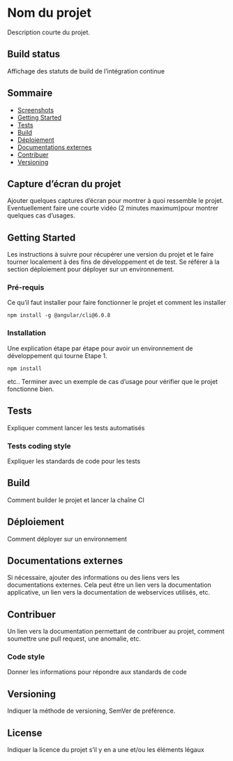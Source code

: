 # Nom du projet

Description courte du projet.

## Build status

Affichage des statuts de build de l’intégration continue 

## Sommaire

* [Screenshots](#Capture-decran-du-projet)
* [Getting Started](#Getting-Started)
* [Tests](#Tests)
* [Build](#Build)
* [Déploiement](#Déploiement)
* [Documentations externes](#Documentations-externes)
* [Contribuer](#Contribuer)
* [Versioning](#Versioning)

## Capture d’écran du projet

Ajouter quelques captures d’écran pour montrer à quoi ressemble le projet. Eventuellement faire une courte vidéo (2 minutes maximum)pour montrer quelques cas d’usages.

## Getting Started

Les instructions à suivre pour récupérer une version du projet et le faire tourner localement à des fins de développement et de test. Se référer à la section déploiement pour déployer sur un environnement. 

### Pré-requis

Ce qu’il faut installer pour faire fonctionner le projet et comment les installer
```
npm install -g @angular/cli@6.0.8
```
### Installation

Une explication étape par étape pour avoir un environnement de développement qui tourne
Etape 1. 
```
npm install
```
etc..
Terminer avec un exemple de cas d’usage pour vérifier que le projet fonctionne bien.

## Tests

Expliquer comment lancer les tests automatisés

### Tests coding style

Expliquer les standards de code pour les tests

## Build

Comment builder le projet et lancer la chaîne CI

## Déploiement

Comment déployer sur un environnement

## Documentations externes

Si nécessaire, ajouter des informations ou des liens vers les documentations externes. Cela peut être un lien vers la documentation applicative, un lien vers la documentation de webservices utilisés, etc.

## Contribuer

Un lien vers la documentation permettant de contribuer au projet, comment soumettre une pull request, une anomalie, etc.

### Code style

Donner les informations pour répondre aux standards de code

## Versioning

Indiquer la méthode de versioning, SemVer de préférence. 

## License

Indiquer la licence du projet s’il y en a une et/ou les éléments légaux



